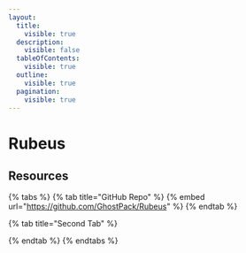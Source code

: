 ```yaml
---
layout:
  title:
    visible: true
  description:
    visible: false
  tableOfContents:
    visible: true
  outline:
    visible: true
  pagination:
    visible: true
---
```


# Rubeus



## Resources

{% tabs %}
{% tab title="GitHub Repo" %}
{% embed url="https://github.com/GhostPack/Rubeus" %}
{% endtab %}

{% tab title="Second Tab" %}

{% endtab %}
{% endtabs %}
